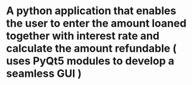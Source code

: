 # A python application that enables the user  to enter the  amount loaned together with interest rate and calculate the amount refundable ( uses  PyQt5 modules  to  develop a  seamless GUI )
 
  
 
    
 
 
